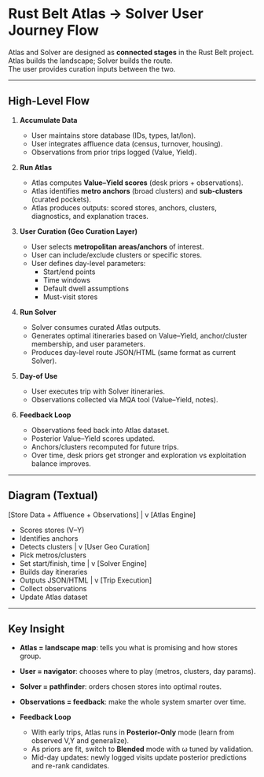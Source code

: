 # Rust Belt Atlas → Solver User Journey Flow

Atlas and Solver are designed as **connected stages** in the Rust Belt project.  
Atlas builds the landscape; Solver builds the route.  
The user provides curation inputs between the two.

---

## High-Level Flow

1. **Accumulate Data**  
   - User maintains store database (IDs, types, lat/lon).  
   - User integrates affluence data (census, turnover, housing).  
   - Observations from prior trips logged (Value, Yield).

2. **Run Atlas**  
   - Atlas computes **Value–Yield scores** (desk priors + observations).  
   - Atlas identifies **metro anchors** (broad clusters) and **sub-clusters** (curated pockets).  
   - Atlas produces outputs: scored stores, anchors, clusters, diagnostics, and explanation traces.

3. **User Curation (Geo Curation Layer)**  
   - User selects **metropolitan areas/anchors** of interest.  
   - User can include/exclude clusters or specific stores.  
   - User defines day-level parameters:  
     - Start/end points  
     - Time windows  
     - Default dwell assumptions  
     - Must-visit stores  

4. **Run Solver**  
   - Solver consumes curated Atlas outputs.  
   - Generates optimal itineraries based on Value–Yield, anchor/cluster membership, and user parameters.  
   - Produces day-level route JSON/HTML (same format as current Solver).

5. **Day-of Use**  
   - User executes trip with Solver itineraries.  
   - Observations collected via MQA tool (Value–Yield, notes).  

6. **Feedback Loop**  
   - Observations feed back into Atlas dataset.  
   - Posterior Value–Yield scores updated.  
   - Anchors/clusters recomputed for future trips.  
   - Over time, desk priors get stronger and exploration vs exploitation balance improves.

---

## Diagram (Textual)
[Store Data + Affluence + Observations]
|
v
[Atlas Engine]
- Scores stores (V–Y)
- Identifies anchors
- Detects clusters
|
v
[User Geo Curation]
- Pick metros/clusters
- Set start/finish, time
|
v
[Solver Engine]
- Builds day itineraries
- Outputs JSON/HTML
|
v
[Trip Execution]
- Collect observations
- Update Atlas dataset


---

## Key Insight

- **Atlas = landscape map**: tells you what is promising and how stores group.  
- **User = navigator**: chooses where to play (metros, clusters, day params).  
- **Solver = pathfinder**: orders chosen stores into optimal routes.  
- **Observations = feedback**: make the whole system smarter over time.

- **Feedback Loop**  
  - With early trips, Atlas runs in **Posterior-Only** mode (learn from observed V,Y and generalize).  
  - As priors are fit, switch to **Blended** mode with ω tuned by validation.  
  - Mid-day updates: newly logged visits update posterior predictions and re-rank candidates.
